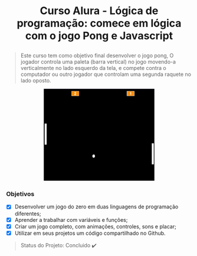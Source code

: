 # <p align="center"> Curso Alura - Lógica de programação: comece em lógica com o jogo Pong e Javascript</p>

> Este curso tem como objetivo final desenvolver o jogo pong, O jogador controla uma paleta (barra vertical) no jogo movendo-a verticalmente no lado esquerdo da tela, e compete contra o computador ou outro jogador que controlam uma segunda raquete no lado oposto.

<p align="center">
<img src="https://github.com/nathalia-alves/projeto-pong-alura/blob/main/pong.png?raw=true" width="300" height="250">
</p>

### Objetivos
- [x] Desenvolver um jogo do zero em duas linguagens de programação diferentes;
- [x] Aprender a trabalhar com variáveis e funções;
- [x] Criar um jogo completo, com animações, controles, sons e placar;
- [x] Utilizar em seus projetos um código compartilhado no Github.

> Status do Projeto: Concluido :heavy_check_mark:

